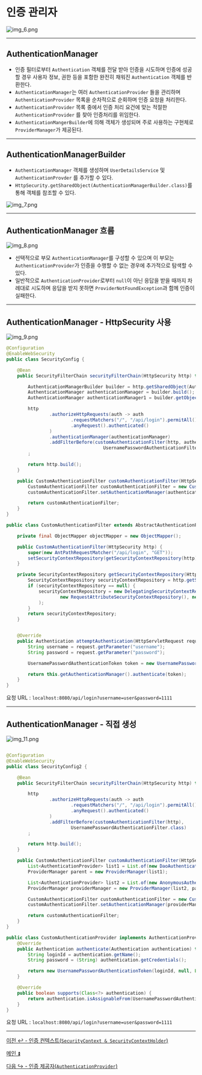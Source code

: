 # 인증 관리자

![img_6.png](image/img_6.png)

---

## AuthenticationManager

- 인증 필터로부터 `Authentication` 객체를 전달 받아 인증을 시도하며 인증에 성공할 경우 사용자 정보, 권한 등을 포함한 완전히 채워진 `Authentication` 객체를 반환한다.
- `AuthenticationManager`는 여러 `AuthenticationProvider` 들을 관리하며 `AuthenticationProvider` 목록을 순차적으로 순회하며 인증 요청을 처리한다.
- `AuthenticationProvider` 목록 중에서 인증 처리 요건에 맞는 적절한 `AuthenticationProvider` 를 찾아 인증처리를 위임한다.
- `AuthenticationMangerBuilder`에 의해 객체가 생성되며 주로 사용하는 구현체로 `ProviderManager`가 제공된다.

---

## AuthenticationManagerBuilder

- `AuthenticationManager` 객체를 생성하며 `UserDetailsService` 및 `AuthenticationProvder` 를 추가할 수 있다.
- `HttpSecurity.getSharedObject(AuthenticationManagerBuilder.class)`를 통해 객체를 참조할 수 있다.

![img_7.png](image/img_7.png)

---

## AuthenticationManager 흐름

![img_8.png](image/img_8.png)

- 선택적으로 부모 `AuthenticationManager`를 구성할 수 있으며 이 부모는 `AuthenticationProvider`가 인증을 수행할 수 없는 경우에 추가적으로 탐색할 수 있다.
- 일반적으로 `AuthenticationProvider`로부터 `null`이 아닌 응답을 받을 때까지 차례대로 시도하며 응답을 받지 못하면 `ProviderNotFoundException`과 함께 인증이 실패한다.

---

## AuthenticationManager - HttpSecurity 사용

![img_9.png](image/img_9.png)

```java
@Configuration
@EnableWebSecurity
public class SecurityConfig {

    @Bean
    public SecurityFilterChain securityFilterChain(HttpSecurity http) throws Exception {

        AuthenticationManagerBuilder builder = http.getSharedObject(AuthenticationManagerBuilder.class);
        AuthenticationManager authenticationManager = builder.build();
        AuthenticationManager authenticationManager1 = builder.getObject();

        http
                .authorizeHttpRequests(auth -> auth
                        .requestMatchers("/", "/api/login").permitAll()
                        .anyRequest().authenticated()
                )
                .authenticationManager(authenticationManager)
                .addFilterBefore(customAuthenticationFilter(http, authenticationManager),
                                    UsernamePasswordAuthenticationFilter.class)
        ;

        return http.build();
    }

    public CustomAuthenticationFilter customAuthenticationFilter(HttpSecurity http, AuthenticationManager authenticationManager) {
        CustomAuthenticationFilter customAuthenticationFilter = new CustomAuthenticationFilter(http);
        customAuthenticationFilter.setAuthenticationManager(authenticationManager);

        return customAuthenticationFilter;
    }
}
```
```java
public class CustomAuthenticationFilter extends AbstractAuthenticationProcessingFilter {

    private final ObjectMapper objectMapper = new ObjectMapper();

    public CustomAuthenticationFilter(HttpSecurity http) {
        super(new AntPathRequestMatcher("/api/login", "GET"));
        setSecurityContextRepository(getSecurityContextRepository(http));
    }

    private SecurityContextRepository getSecurityContextRepository(HttpSecurity http) {
        SecurityContextRepository securityContextRepository = http.getSharedObject(SecurityContextRepository.class);
        if (securityContextRepository == null) {
            securityContextRepository = new DelegatingSecurityContextRepository(
                    new RequestAttributeSecurityContextRepository(), new HttpSessionSecurityContextRepository()
            );
        }
        return securityContextRepository;
    }


    @Override
    public Authentication attemptAuthentication(HttpServletRequest request, HttpServletResponse response) throws AuthenticationException, IOException, ServletException {
        String username = request.getParameter("username");
        String password = request.getParameter("password");

        UsernamePasswordAuthenticationToken token = new UsernamePasswordAuthenticationToken(username, password);

        return this.getAuthenticationManager().authenticate(token);
    }
}
```

요청 URL : `localhost:8080/api/login?username=user&password=1111`

---

## AuthenticationManager - 직접 생성

![img_11.png](image/img_11.png)

```java

@Configuration
@EnableWebSecurity
public class SecurityConfig2 {

    @Bean
    public SecurityFilterChain securityFilterChain(HttpSecurity http) throws Exception {

        http
                .authorizeHttpRequests(auth -> auth
                        .requestMatchers("/", "/api/login").permitAll()
                        .anyRequest().authenticated()
                )
                .addFilterBefore(customAuthenticationFilter(http),
                        UsernamePasswordAuthenticationFilter.class)
        ;

        return http.build();
    }

    public CustomAuthenticationFilter customAuthenticationFilter(HttpSecurity http) {
        List<AuthenticationProvider> list1 = List.of(new DaoAuthenticationProvider());
        ProviderManager parent = new ProviderManager(list1);

        List<AuthenticationProvider> list2 = List.of(new AnonymousAuthenticationProvider("key"), new CustomAuthenticationProvider());
        ProviderManager providerManager = new ProviderManager(list2, parent);

        CustomAuthenticationFilter customAuthenticationFilter = new CustomAuthenticationFilter(http);
        customAuthenticationFilter.setAuthenticationManager(providerManager);

        return customAuthenticationFilter;
    }
}
```
```java
public class CustomAuthenticationProvider implements AuthenticationProvider {
    @Override
    public Authentication authenticate(Authentication authentication) throws AuthenticationException {
        String loginId = authentication.getName();
        String password = (String) authentication.getCredentials();

        return new UsernamePasswordAuthenticationToken(loginId, null, List.of(new SimpleGrantedAuthority("ROLE_USER")));
    }

    @Override
    public boolean supports(Class<?> authentication) {
        return authentication.isAssignableFrom(UsernamePasswordAuthenticationToken.class);
    }
}
```

요청 URL : `localhost:8080/api/login?username=user&password=1111`

---

[이전 ↩️ - 인증 컨텍스트(`SecurityContext & SecurityContextHolder`)](https://github.com/genesis12345678/TIL/blob/main/Spring/security/AuthenticationArchitecture/SecurityContext.md)

[메인 ⏫](https://github.com/genesis12345678/TIL/blob/main/Spring/security/main.md)

[다음 ↪️ - 인증 제공자(`AuthenticationProvider`)](https://github.com/genesis12345678/TIL/blob/main/Spring/security/AuthenticationArchitecture/AuthenticationProvider.md)